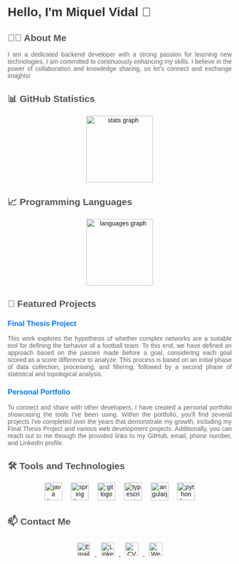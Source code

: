 <!DOCTYPE html>
<html lang="en">
<head>
    <meta charset="UTF-8">
    <meta name="viewport" content="width=device-width, initial-scale=1.0">
</head>
<body style="font-family: Arial, sans-serif; margin: 20px;">

<h1 style="font-size: 2em; color: #333;">Hello, I'm Miquel Vidal 👋</h1>

<h2 style="font-size: 1.5em; color: #555;">👩‍💻 About Me</h2>
<p style="text-align: justify; color: #666;">
    I am a dedicated backend developer with a strong passion for learning new technologies, I am committed to continuously enhancing my skills. I believe in the power of collaboration and knowledge sharing, so let's connect and exchange insights!
</p>

<h2 style="font-size: 1.5em; color: #555;">📊 GitHub Statistics</h2>
<div align="center">
  <img src="https://github-readme-stats.vercel.app/api?username=VidalMiquel&hide_title=false&hide_rank=false&show_icons=true&include_all_commits=true&count_private=true&disable_animations=false&theme=vue&locale=en&hide_border=false&order=1" height="150" alt="stats graph" /> 
  </div>

<h2 style="font-size: 1.5em; color: #555;">📈 Programming Languages</h2>
<div align="center">
  <img src="https://github-readme-stats.vercel.app/api/top-langs?username=VidalMiquel&locale=en&hide_title=false&layout=compact&card_width=320&langs_count=5&theme=vue&hide_border=false&order=2" height="150" alt="languages graph"  />
</div>

<h2 style="font-size: 1.5em; color: #555;">🌱 Featured Projects</h2>
<h3 style="color: #333;">
    <a href="https://github.com/VidalMiquel/Final-Thesis-Project" style="text-decoration: none; color: #007BFF;">Final Thesis Project</a>
</h3>
<p style="text-align: justify; color: #666;">
    This work explores the hypothesis of whether complex networks are a suitable tool for defining the behavior of a football team. To this end, we have defined an approach based on the passes made before a goal, considering each goal scored as a score difference to analyze. This process is based on an initial phase of data collection, processing, and filtering, followed by a second phase of statistical and topological analysis.
</p>

<h3 style="color: #333;">
    <a href="https://github.com/VidalMiquel/Final-Thesis-Project" style="text-decoration: none; color: #007BFF;">Personal Portfolio</a>
</h3>
<p style="text-align: justify; color: #666;">
    To connect and share with other developers, I have created a personal portfolio showcasing the tools I've been using. Within the portfolio, you'll find several projects I've completed over the years that demonstrate my growth, including my Final Thesis Project and various web development projects. Additionally, you can reach out to me through the provided links to my GitHub, email, phone number, and LinkedIn profile.
</p>


<h2 style="font-size: 1.5em; color: #555;">🛠️ Tools and Technologies</h2>
<div align="center">
  <img src="https://cdn.jsdelivr.net/gh/devicons/devicon/icons/java/java-original.svg" height="40" alt="java logo"  />
  <img width="12" />
  <img src="https://cdn.jsdelivr.net/gh/devicons/devicon/icons/spring/spring-original.svg" height="40" alt="spring logo"  />
  <img width="12" />
  <img src="https://cdn.jsdelivr.net/gh/devicons/devicon/icons/git/git-original.svg" height="40" alt="git logo"  />
  <img width="12" />
  <img src="https://cdn.jsdelivr.net/gh/devicons/devicon/icons/typescript/typescript-original.svg" height="40" alt="typescript logo"  />
  <img width="12" />
  <img src="https://cdn.jsdelivr.net/gh/devicons/devicon/icons/angularjs/angularjs-original.svg" height="40" alt="angularjs logo"  />
  <img width="12" />
  <img src="https://cdn.jsdelivr.net/gh/devicons/devicon/icons/python/python-original.svg" height="40" alt="python logo"  />
</div>

<h2 style="font-size: 1.5em; color: #555;">📫 Contact Me</h2>
<div align="center">
    <a href="mailto:miquelvidalcortes@gmail.com">
        <img src="https://www.svgrepo.com/show/485253/email-opened.svg" style="width: 30px; height: 30px; margin: 10px;" alt="Email">
    </a>
    <a href="https://www.linkedin.com/in/mvc4/">
        <img src="https://www.svgrepo.com/show/475661/linkedin-color.svg" style="width: 30px; height: 30px; margin: 10px;" alt="LinkedIn">
    </a>
    <a href="https://github.com/VidalMiquel/VidalMiquel/blob/main/cvMiquelVidal.pdf">
        <img src="https://www.svgrepo.com/show/228753/curriculum-information.svg" style="width: 30px; height: 30px; margin: 10px;" alt="CV">
    </a>
    <a href="https://miquelvidal.netlify.app/">
        <img src="https://www.svgrepo.com/show/494486/website-program.svg" style="width: 30px; height: 30px; margin: 10px;" alt="Website">
    </a>
</div>

</body>
</html>

